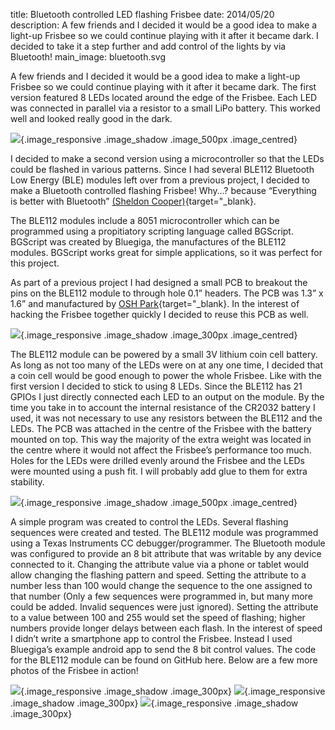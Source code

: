 title: Bluetooth controlled LED flashing Frisbee
date: 2014/05/20
description: A few friends and I decided it would be a good idea to make a light-up Frisbee so we could continue playing with it after it became dark. I decided to take it a step further and add control of the lights by via Bluetooth!
main_image: bluetooth.svg

A few friends and I decided it would be a good idea to make a light-up Frisbee so we could continue playing with it after it became dark. The first version featured 8 LEDs located around the edge of the Frisbee. Each LED was connected in parallel via a resistor to a small LiPo battery. This worked well and looked really good in the dark.

![](frisbee_1.gif){.image_responsive .image_shadow .image_500px .image_centred}

I decided to make a second version using a microcontroller so that the LEDs could be flashed in various patterns. Since I had several BLE112 Bluetooth Low Energy (BLE) modules left over from a previous project, I decided to make a Bluetooth controlled flashing Frisbee! Why…? because “Everything is better with Bluetooth” [(Sheldon Cooper)](https://www.youtube.com/watch?v=H_lf8_pxg2Q){target="_blank}.

The BLE112 modules include a 8051 microcontroller which can be programmed using a propitiatory scripting language called BGScript. BGScript was created by Bluegiga, the manufactures of the BLE112 modules. BGScript works great for simple applications, so it was perfect for this project.

As part of a previous project I had designed a small PCB to breakout the pins on the BLE112 module to through hole 0.1” headers. The PCB was 1.3” x 1.6” and manufactured by [OSH Park](http://oshpark.com/){target="_blank}. In the interest of hacking the Frisbee together quickly I decided to reuse this PCB as well.

![](frisbee_pcb.jpg){.image_responsive .image_shadow .image_300px .image_centred}

The BLE112 module can be powered by a small 3V lithium coin cell battery. As long as not too many of the LEDs were on at any one time, I decided that a coin cell would be good enough to power the whole Frisbee. Like with the first version I decided to stick to using 8 LEDs. Since the BLE112 has 21 GPIOs I just directly connected each LED to an output on the module. By the time you take in to account the internal resistance of the CR2032 battery I used, it was not necessary to use any resistors between the BLE112 and the LEDs. The PCB was attached in the centre of the Frisbee with the battery mounted on top. This way the majority of the extra weight was located in the centre where it would not affect the Frisbee’s performance too much. Holes for the LEDs were drilled evenly around the Frisbee and the LEDs were mounted using a push fit. I will probably add glue to them for extra stability.

![](frisbee_inside.jpg){.image_responsive .image_shadow .image_500px .image_centred}

A simple program was created to control the LEDs. Several flashing sequences were created and tested. The BLE112 module was programmed using a Texas Instruments CC debugger/programmer. The Bluetooth module was configured to provide an 8 bit attribute that was writable by any device connected to it. Changing the attribute value via a phone or tablet would allow changing the flashing pattern and speed. Setting the attribute to a number less than 100 would change the sequence to the one assigned to that number (Only a few sequences were programmed in, but many more could be added. Invalid sequences were just ignored). Setting the attribute to a value between 100 and 255 would set the speed of flashing; higher numbers provide longer delays between each flash. In the interest of speed I didn’t write a smartphone app to control the Frisbee. Instead I used Bluegiga’s example android app to send the 8 bit control values. The code for the BLE112 module can be found on GitHub here. Below are a few more photos of the Frisbee in action!

![](frisbee_2.gif){.image_responsive .image_shadow .image_300px}
![](frisbee_3.gif){.image_responsive .image_shadow .image_300px}
![](frisbee_4.gif){.image_responsive .image_shadow .image_300px}